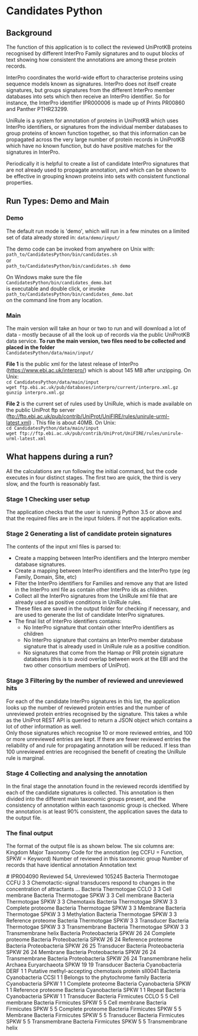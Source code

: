 # Candidates Python
## Background
The function of this application is to collect the reviewed UniProtKB proteins recognised by different InterPro Family signatures and to ouput blocks of text showing how consistent the annotations are among these protein records.

InterPro coordinates the world-wide effort to characterise proteins using sequence models known as signatures. InterPro does not itself create signatures, but groups signatures from the different InterPro member databases into sets which then receive an InterPro identifier. So for instance, the InterPro identifier IPR000006 is made up of Prints PR00860 and Panther PTHR23299.

UniRule is a system for annotation of proteins in UniProtKB which uses InterPro identifiers, or signatures from the individual member databases to group proteins of known function together, so that this information can be propagated across the very large number of protein records in UniProtKB which have no known function, but do have positive matches for the signatures in InterPro.

Periodically it is helpful to create a list of candidate InterPro signatures that are not already used to propagate annotation, and which can be shown to be effective in grouping known proteins into sets with consistent functional properties.

## Run Types: Demo and Main
### Demo
The default run mode is 'demo', which will run in a few minutes on a limited set of data already stored in: ``data/demo/input/``

The demo code can be invoked from anywhere on Unix with:   
``path_to/CandidatesPython/bin/candidates.sh``  
or  
 ``path_to/CandidatesPython/bin/candidates.sh demo``  

On Windows make sure the file  
``CandidatesPython/bin/candidates_demo.bat``   
is executable and double click, or invoke  
``path_to/CandidatesPython/bin/candidates_demo.bat``  
on the command line from any location.

### Main
The main version will take an hour or two to run and will download a lot of data - mostly because of all the look up of records via the public UniProtKB data service. **To run the main version, two files need to be collected and placed in the folder**  
``CandidatesPython/data/main/input/``

**File 1** is the public xml for the latest release of InterPro (https://www.ebi.ac.uk/interpro/) which is about 145 MB after unzipping. On Unix:   
``cd CandidatesPython/data/main/input``  
``wget ftp.ebi.ac.uk/pub/databases/interpro/current/interpro.xml.gz``  
``gunzip interpro.xml.gz``  

**File 2** is the current set of rules used by UniRule, which is made available on the public UniProt ftp server (ftp://ftp.ebi.ac.uk/pub/contrib/UniProt/UniFIRE/rules/unirule-urml-latest.xml) . This file is about 40MB. On Unix:  
``cd CandidatesPython/data/main/input``  
``wget ftp://ftp.ebi.ac.uk/pub/contrib/UniProt/UniFIRE/rules/unirule-urml-latest.xml``  

## What happens during a run?
All the calculations are run following the initial command, but the code executes in four distinct stages. The first two are quick, the third is very slow, and the fourth is reasonably fast.

### Stage 1 Checking user setup
The application checks that the user is running Python 3.5 or above and that the required files are in the input folders. If not the application exits.

### Stage 2 Generating a list of candidate protein signatures
The contents of the input xml files is parsed to:
-  Create a mapping between InterPro identifiers and the Interpro member database signatures.
-  Create a mapping between InterPro identifiers and the InterPro type (eg Family, Domain, Site, etc)
-  Filter the InterPro identifiers for Families and remove any that are listed in the InterPro xml file as contain other InterPro ids as children.
- Collect all the InterPro signatures from the UniRule xml file that are already used as positive conditions in UniRule rules.
- These files are saved in the output folder for checking if necessary, and are used to generate the list of candidate InterPro signatures.
- The final list of InterPro identifiers contains:
   -  No InterPro signature that contain other InterPro identifiers as children
   -  No InterPro signature that contains an InterPro member database signature that is already used in UniRule rule as a positive condition.
   -  No signatures that come from the Hamap or PIR protein signature databases (this is to avoid overlap between work at the EBI and the two other consortium members of UniProt).

### Stage 3 Filtering by the number of reviewed and unreviewed hits
For each of the candidate InterPro signatures in this list, the application looks up the number of reviewed protein entries and the number of unreviewed protein entries recognised by the signature. This takes a while as the UniProt REST API is queried to return a JSON object which contains a lot of other information as well.  
Only those signatures which recognise 10 or more reviewed entries, and 100 or more unreviewed entries are kept. If there are fewer reviewed entries the reliability of and rule for propagating annotation will be reduced. If less than 100 unreviewed entries are recognised the benefit of creating the UniRule rule is marginal.  

### Stage 4 Collecting and analysing the annotation 
In the final stage the annotation found in the reviewed records identified by each of the candidate signatures is collected. This annotation is then divided into the different main taxonomic groups present, and the consistency of annotation within each taxonomic group is checked. Where the annotation is at least 90% consistent,  the application saves the data to the output file.

### The final output

The format of the output file is as shown below.  The six columns are:
Kingdom
Major Taxonomy
Code for the annotation (eg CCFU = Function, SPKW = Keyword)
Number of reviewed in this taxonomic group
Number of records that have identical annotation
Annotation text


\# IPR004090  Reviewed 54, Unreviewed 105245
Bacteria Thermotogae    CCFU    3    3    Chemotactic-signal transducers respond to changes in the concentration of attractants ...
Bacteria Thermotogae    CCLO    3    3    Cell membrane
Bacteria Thermotogae    SPKW    3    3    Cell membrane
Bacteria Thermotogae    SPKW    3    3    Chemotaxis
Bacteria Thermotogae    SPKW    3    3    Complete proteome
Bacteria Thermotogae    SPKW    3    3    Membrane
Bacteria Thermotogae    SPKW    3    3    Methylation
Bacteria Thermotogae    SPKW    3    3    Reference proteome
Bacteria Thermotogae    SPKW    3    3    Transducer
Bacteria Thermotogae    SPKW    3    3    Transmembrane
Bacteria Thermotogae    SPKW    3    3    Transmembrane helix
Bacteria Proteobacteria    SPKW    26    24    Complete proteome
Bacteria Proteobacteria    SPKW    26    24    Reference proteome
Bacteria Proteobacteria    SPKW    26    25    Transducer
Bacteria Proteobacteria    SPKW    26    24    Membrane
Bacteria Proteobacteria    SPKW    26    24    Transmembrane
Bacteria Proteobacteria    SPKW    26    24    Transmembrane helix
Archaea Euryarchaeota    SPKW    19    19    Transducer
Bacteria Cyanobacteria    DERF    1    1    Putative methyl-accepting chemotaxis protein sll0041
Bacteria Cyanobacteria    CCSI    1    1    Belongs to the phytochrome family
Bacteria Cyanobacteria    SPKW    1    1    Complete proteome
Bacteria Cyanobacteria    SPKW    1    1    Reference proteome
Bacteria Cyanobacteria    SPKW    1    1    Repeat
Bacteria Cyanobacteria    SPKW    1    1    Transducer
Bacteria Firmicutes    CCLO    5    5    Cell membrane
Bacteria Firmicutes    SPKW    5    5    Cell membrane
Bacteria Firmicutes    SPKW    5    5    Complete proteome
Bacteria Firmicutes    SPKW    5    5    Membrane
Bacteria Firmicutes    SPKW    5    5    Transducer
Bacteria Firmicutes    SPKW    5    5    Transmembrane
Bacteria Firmicutes    SPKW    5    5    Transmembrane helix





